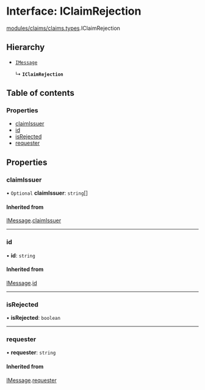 # Interface: IClaimRejection

[modules/claims/claims.types](../modules/modules_claims_claims_types.md).IClaimRejection

## Hierarchy

- [`IMessage`](modules_messaging_messaging_types.IMessage.md)

  ↳ **`IClaimRejection`**

## Table of contents

### Properties

- [claimIssuer](modules_claims_claims_types.IClaimRejection.md#claimissuer)
- [id](modules_claims_claims_types.IClaimRejection.md#id)
- [isRejected](modules_claims_claims_types.IClaimRejection.md#isrejected)
- [requester](modules_claims_claims_types.IClaimRejection.md#requester)

## Properties

### claimIssuer

• `Optional` **claimIssuer**: `string`[]

#### Inherited from

[IMessage](modules_messaging_messaging_types.IMessage.md).[claimIssuer](modules_messaging_messaging_types.IMessage.md#claimissuer)

___

### id

• **id**: `string`

#### Inherited from

[IMessage](modules_messaging_messaging_types.IMessage.md).[id](modules_messaging_messaging_types.IMessage.md#id)

___

### isRejected

• **isRejected**: `boolean`

___

### requester

• **requester**: `string`

#### Inherited from

[IMessage](modules_messaging_messaging_types.IMessage.md).[requester](modules_messaging_messaging_types.IMessage.md#requester)
